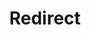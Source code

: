 ﻿---
layout: src/layouts/Redirect.astro
title: Redirect
redirect: https://yamldoc.liuyan.wang/docs/octopus-rest-api/octopus-cli/create-environment
pubDate:  2023-01-01
navSearch: false
navSitemap: false
navMenu: false
---
